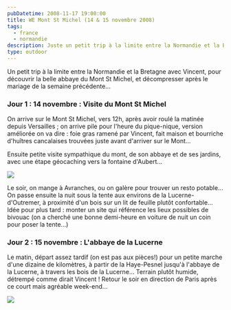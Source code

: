 ```yaml
---
pubDatetime: 2008-11-17 19:00:00
title: WE Mont St Michel (14 & 15 novembre 2008)
tags:
  - france
  - normandie
description: Juste un petit trip à la limite entre la Normandie et la Bretagne avec Vincent, pour découvrir la belle abbaye du Mont St Michel, et décompresser après le mariage de la semaine précédente...
type: outdoor
---
```


Un petit trip à la limite entre la Normandie et la Bretagne avec
Vincent, pour découvrir la belle abbaye du Mont St Michel, et
décompresser après le mariage de la semaine précédente...

### Jour 1 : 14 novembre : Visite du Mont St Michel

On arrive sur le Mont St Michel, vers 12h, après avoir roulé la matinée
depuis Versailles ; on arrive pile pour l'heure du pique-nique, version
améliorée on va dire : foie gras ramené par Vincent, fait maison et
bourriche d'huîtres cancalaises trouvées juste avant d'arriver sur le
Mont...

Ensuite petite visite sympathique du mont, de son abbaye et de ses
jardins, avec une étape géocaching vers la fontaine d'Aubert...

![](/img/outdoor/pb152915.jpg)

Le soir, on mange à Avranches, ou on galère pour trouver un resto
potable... On passe ensuite la nuit sous la tente aux environs de la
Lucerne-d'Outremer, à proximité d'un bois sur un lit de feuille plutôt
confortable... Idée pour plus tard : monter un site qui référence les
lieux possibles de bivouac (on a cherché une bonne demi-heure en voiture
de nuit un coin pour poser la tente...)

### Jour 2 : 15 novembre : L'abbaye de la Lucerne

Le matin, départ assez tardif (on est pas aux pièces!) pour un petite
marche d'une dizaine de kilomètres, à partir de la Haye-Pesnel jusqu'à
l'abbaye de la Lucerne, à travers les bois de la Lucerne... Terrain
plutôt humide, détrempé comme dirait Vincent ! Retour le soir en
direction de Paris après ce court mais agréable week-end...

![](/img/outdoor/pb162937.jpg)
